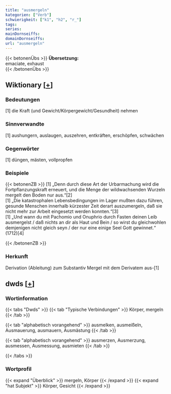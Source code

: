 ```yaml
---
title: "ausmergeln"
kategorien: ["Verb"]
schwierigkeit: ["k1", "h2", "r_"]
tags:
series:
mainDornseiffs:
domainDornseiffs:
url: "ausmergeln"
---
```


{{< betonenÜbs >}}
**Übersetzung:**  
emaciate, exhaust  
{{< /betonenÜbs >}}

## Wiktionary [[+](https://de.wiktionary.org/wiki/ausmergeln)]

### Bedeutungen
[1] die Kraft (und Gewicht/Körpergewicht/Gesundheit) nehmen  

### Sinnverwandte
[1] aushungern, auslaugen, auszehren, entkräften, erschöpfen, schwächen  

### Gegenwörter
[1] düngen, mästen, vollpropfen  

### Beispiele
{{< betonenZB >}}
[1] „Denn durch diese Art der Urbarmachung wird die Fortpflanzungskraft erneuert, und die Menge der wildwachsenden Wurzeln mergelt den Boden nur aus.“[2]  
[1] „Die katastrophalen Lebensbedingungen im Lager mußten dazu führen, gesunde Menschen innerhalb kürzester Zeit derart auszumergeln, daß sie nicht mehr zur Arbeit eingesetzt werden konnten.“[3]  
[1] „Und wann du mit Pachomio und Onuphrio durch Fasten deinen Leib ausmergelst / daß nichts an dir als Haut und Bein / so wirst du gleichwohlen demjenigen nicht gleich seyn / der nur eine einige Seel Gott gewinnet.“ (1712)[4]  

{{< /betonenZB >}}
### Herkunft
Derivation (Ableitung) zum Substantiv Mergel mit dem Derivatem aus-[1]  



## dwds [[+](https://www.dwds.de/wb/ausmergeln)]

### Wortinformation
{{< tabs "Dwds" >}}
{{< tab "Typische Verbindungen" >}}
Körper, mergeln
{{< /tab >}}

{{< tab "alphabetisch vorangehend" >}}
ausmelken, ausmeißeln, Ausmauerung, ausmauern, Ausmästung
{{< /tab >}}

{{< tab "alphabetisch vorangehend" >}}
ausmerzen, Ausmerzung, ausmessen, Ausmessung, ausmieten
{{< /tab >}}

{{< /tabs >}}

### Wortprofil
{{< expand "Überblick" >}} mergeln, Körper {{< /expand >}}
{{< expand "hat Subjekt" >}} Körper, Gesicht {{< /expand >}}


